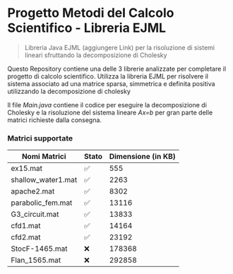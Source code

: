 # Progetto Metodi del Calcolo Scientifico - Libreria EJML

> Libreria Java EJML (aggiungere Link) per la risoluzione di sistemi lineari 
sfruttando la decomposizione di Cholesky

Questo Repository contiene una delle 3 librerie analizzate per completare il progetto di calcolo scientifico. Utilizza la libreria EJML per risolvere il sistema associato ad una matrice sparsa, simmetrica e definita positiva utilizzando la decomposizione di cholesky

Il file *Main.java* contiene il codice per eseguire la decomposizione di Cholesky e la risoluzione 
del sistema lineare *Ax=b* per gran parte delle matrici richieste dalla consegna.

### Matrici supportate

| Nomi Matrici | Stato | Dimensione (in KB) |
|-----------|-----------|-----------|
| ex15.mat  | :white_check_mark:   |  555 |
| shallow_water1.mat    | :white_check_mark:   | 2263 |
| apache2.mat   | :white_check_mark:    | 8302 |
| parabolic_fem.mat  | :white_check_mark:    | 13116 |
| G3_circuit.mat   | :white_check_mark:    | 13833 |
| cfd1.mat   | :white_check_mark:    | 14164 |
| cfd2.mat   | :white_check_mark:    | 23192 |
| StocF-1465.mat   | :x:    | 178368 |
| Flan_1565.mat   | :x:    | 292858 |
